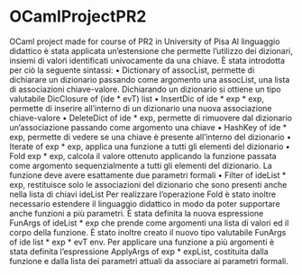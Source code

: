 # OCamlProjectPR2
OCaml project made for course of PR2 in University of Pisa
Al linguaggio didattico è stata applicata un’estensione che permette l’utilizzo dei dizionari, insiemi di valori identificati univocamente da una chiave. 
È stata introdotta per ciò la seguente sintassi:
•	Dictionary of assocList, permette di dichiarare un dizionario passando come argomento una assocList, una lista di associazioni chiave-valore. Dichiarando un dizionario si ottiene un tipo valutabile DicClosure of (ide * evT) list
•	InsertDic of ide * exp * exp, permette di inserire all’interno di un dizionario una nuova associazione chiave-valore
•	DeleteDict of ide * exp, permette di rimuovere dal dizionario un’associazione passando come argomento una chiave
•	HashKey of ide * exp, permette di vedere se una chiave è presente all’interno del dizionario
•	Iterate of exp * exp, applica una funzione a tutti gli elementi del dizionario
•	Fold exp * exp, calcola il valore ottenuto applicando la funzione passata come argomento sequenzialmente a tutti gli elementi del dizionario. La funzione deve avere esattamente due parametri formali
•	Filter of ideList * exp, restituisce solo le associazioni del dizionario che sono presenti anche nella lista di chiavi ideList
Per realizzare l’operazione Fold è stato inoltre necessario estendere il linguaggio didattico in modo da poter supportare anche funzioni a più parametri. È stata definita la nuova espressione FunArgs of ideList * exp che prende come argomenti una lista di valori ed il corpo della funzione. È stato inoltre creato il nuovo tipo valutabile FunArgs of ide list * exp * evT env. Per applicare una funzione a più argomenti è stata definita l’espressione ApplyArgs of exp * expList, costituita dalla funzione e dalla lista dei parametri attuali da associare ai parametri formali.
